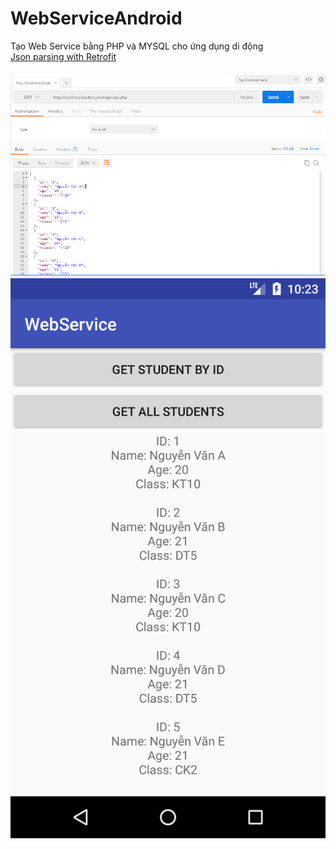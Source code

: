# WebServiceAndroid

Tạo Web Service bằng PHP và MYSQL cho ứng dụng di động</br>
<a href="http://2dev4u.com/android/parse-json-su-dung-thu-vien-retrofit.html">Json parsing with Retrofit</a></br></br>
<img src="https://raw.githubusercontent.com/trongcong/WebServiceAndroid/master/jsondemo.PNG"/>
<img src="https://raw.githubusercontent.com/trongcong/WebServiceAndroid/master/%5B2dev4u.com%5Dwebservice-with-php-and-mysql-in-android-demo.png"/>

